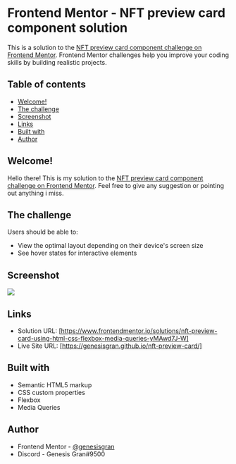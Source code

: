 # Frontend Mentor - NFT preview card component solution

This is a solution to the [NFT preview card component challenge on Frontend Mentor](https://www.frontendmentor.io/challenges/nft-preview-card-component-SbdUL_w0U). Frontend Mentor challenges help you improve your coding skills by building realistic projects.

## Table of contents

- [Welcome!](#welcome!)
- [The challenge](#the-challenge)
- [Screenshot](#screenshot)
- [Links](#links)
- [Built with](#built-with)
- [Author](#author)

## Welcome!

Hello there! This is my solution to the [NFT preview card component challenge on Frontend Mentor](https://www.frontendmentor.io/challenges/nft-preview-card-component-SbdUL_w0U). Feel free to give any suggestion or pointing out anything i miss.

## The challenge

Users should be able to:

- View the optimal layout depending on their device's screen size
- See hover states for interactive elements

## Screenshot

![](./web-preview.jpg)

## Links

- Solution URL: [https://www.frontendmentor.io/solutions/nft-preview-card-using-html-css-flexbox-media-queries-yMAwd7J-W]
- Live Site URL: [https://genesisgran.github.io/nft-preview-card/]

## Built with

- Semantic HTML5 markup
- CSS custom properties
- Flexbox
- Media Queries

## Author

- Frontend Mentor - [@genesisgran](https://www.frontendmentor.io/profile/GenesisGran)
- Discord - Genesis Gran#9500
